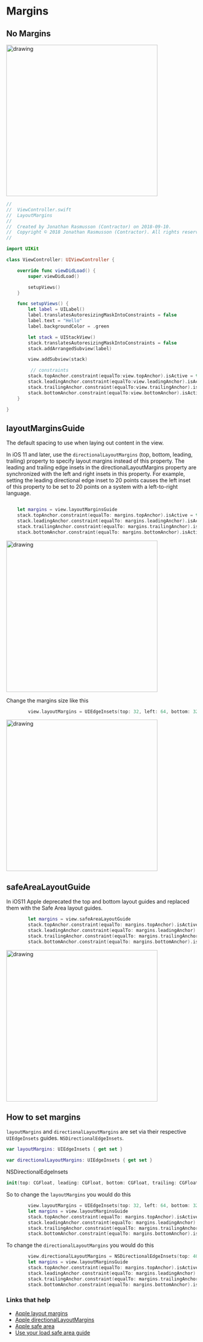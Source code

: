 # Margins

## No Margins

<img src="https://github.com/jrasmusson/ios-starter-kit/blob/master/basics/Margins/images/no-margins.png" alt="drawing" width="400"/>

```swift
//
//  ViewController.swift
//  LayoutMargins
//
//  Created by Jonathan Rasmusson (Contractor) on 2018-09-10.
//  Copyright © 2018 Jonathan Rasmusson (Contractor). All rights reserved.
//

import UIKit

class ViewController: UIViewController {

    override func viewDidLoad() {
        super.viewDidLoad()

        setupViews()
    }

    func setupViews() {
        let label = UILabel()
        label.translatesAutoresizingMaskIntoConstraints = false
        label.text = "Hello"
        label.backgroundColor = .green

        let stack = UIStackView()
        stack.translatesAutoresizingMaskIntoConstraints = false
        stack.addArrangedSubview(label)

        view.addSubview(stack)

	     // constraints
        stack.topAnchor.constraint(equalTo:view.topAnchor).isActive = true
        stack.leadingAnchor.constraint(equalTo:view.leadingAnchor).isActive = true
        stack.trailingAnchor.constraint(equalTo:view.trailingAnchor).isActive = true
        stack.bottomAnchor.constraint(equalTo:view.bottomAnchor).isActive = true
    }

}
```

## layoutMarginsGuide

The default spacing to use when laying out content in the view.

In iOS 11 and later, use the `directionalLayoutMargins` (top, bottom, leading, trailing) property to specify layout margins instead of this property. The leading and trailing edge insets in the directionalLayoutMargins property are synchronized with the left and right insets in this property. For example, setting the leading directional edge inset to 20 points causes the left inset of this property to be set to 20 points on a system with a left-to-right language.

```swift

    let margins = view.layoutMarginsGuide
    stack.topAnchor.constraint(equalTo: margins.topAnchor).isActive = true
    stack.leadingAnchor.constraint(equalTo: margins.leadingAnchor).isActive = true
    stack.trailingAnchor.constraint(equalTo: margins.trailingAnchor).isActive = true
    stack.bottomAnchor.constraint(equalTo: margins.bottomAnchor).isActive = true

```

<img src="https://github.com/jrasmusson/ios-starter-kit/blob/master/basics/Margins/images/margins.png" alt="drawing" width="400"/>

Change the margins size like this

```swift
        view.layoutMargins = UIEdgeInsets(top: 32, left: 64, bottom: 32, right: 64)
```

<img src="https://github.com/jrasmusson/ios-starter-kit/blob/master/basics/Margins/images/custom-margins.png" alt="drawing" width="400"/>


## safeAreaLayoutGuide

In iOS11 Apple deprecated the top and bottom layout guides and replaced them with the Safe Area layout guides.

```swift
        let margins = view.safeAreaLayoutGuide
        stack.topAnchor.constraint(equalTo: margins.topAnchor).isActive = true
        stack.leadingAnchor.constraint(equalTo: margins.leadingAnchor).isActive = true
        stack.trailingAnchor.constraint(equalTo: margins.trailingAnchor).isActive = true
        stack.bottomAnchor.constraint(equalTo: margins.bottomAnchor).isActive = true
```

<img src="https://github.com/jrasmusson/ios-starter-kit/blob/master/basics/Margins/images/safe-area.png" alt="drawing" width="400"/>


## How to set margins

`layoutMargins` and `directionalLayoutMargins` are set via their respective `UIEdgeInsets` guides. `NSDirectionalEdgeInsets`.

```swift
var layoutMargins: UIEdgeInsets { get set }
```

```swift
var directionalLayoutMargins: UIEdgeInsets { get set }
```

NSDirectionalEdgeInsets

```swift
init(top: CGFloat, leading: CGFloat, bottom: CGFloat, trailing: CGFloat)
```

So to change the `layoutMargins` you would do this

```swift
        view.layoutMargins = UIEdgeInsets(top: 32, left: 64, bottom: 32, right: 64)
        let margins = view.layoutMarginsGuide
        stack.topAnchor.constraint(equalTo: margins.topAnchor).isActive = true
        stack.leadingAnchor.constraint(equalTo: margins.leadingAnchor).isActive = true
        stack.trailingAnchor.constraint(equalTo: margins.trailingAnchor).isActive = true
        stack.bottomAnchor.constraint(equalTo: margins.bottomAnchor).isActive = true
```

To change the `directionalLayoutMargins` you would do this

```swift
        view.directionalLayoutMargins = NSDirectionalEdgeInsets(top: 40, leading: 50, bottom: 60, trailing: 50)
        let margins = view.layoutMarginsGuide
        stack.topAnchor.constraint(equalTo: margins.topAnchor).isActive = true
        stack.leadingAnchor.constraint(equalTo: margins.leadingAnchor).isActive = true
        stack.trailingAnchor.constraint(equalTo: margins.trailingAnchor).isActive = true
        stack.bottomAnchor.constraint(equalTo: margins.bottomAnchor).isActive = true
```




### Links that help

* [Apple layout margins](https://developer.apple.com/documentation/uikit/uiview/1622566-layoutmargins)
* [Apple directionalLayoutMargins](https://developer.apple.com/documentation/uikit/uiview/2865930-directionallayoutmargins)
* [Apple safe area](https://developer.apple.com/documentation/uikit/uiview/positioning_content_relative_to_the_safe_area?language=objc)
* [Use your load safe area guide](https://useyourloaf.com/blog/safe-area-layout-guide/)







